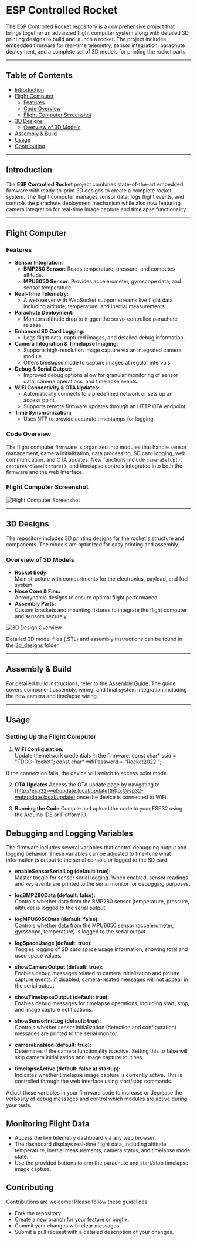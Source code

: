 # ESP Controlled Rocket

The ESP Controlled Rocket repository is a comprehensive project that brings together an advanced flight computer system along with detailed 3D printing designs to build and launch a rocket. The project includes embedded firmware for real-time telemetry, sensor integration, parachute deployment, and a complete set of 3D models for printing the rocket parts.

---

## Table of Contents

- [Introduction](#introduction)
- [Flight Computer](#flight-computer)
  - [Features](#features)
  - [Code Overview](#code-overview)
  - [Flight Computer Screenshot](#flight-computer-screenshot)
- [3D Designs](#3d-designs)
  - [Overview of 3D Models](#overview-of-3d-models)
- [Assembly & Build](#assembly--build)
- [Usage](#usage)
- [Contributing](#contributing)

---

## Introduction

The **ESP Controlled Rocket** project combines state-of-the-art embedded firmware with ready-to-print 3D designs to create a complete rocket system. The flight computer manages sensor data, logs flight events, and controls the parachute deployment mechanism while also now featuring camera integration for real-time image capture and timelapse functionality.

---

## Flight Computer

### Features

- **Sensor Integration:**  
  - **BMP280 Sensor:** Reads temperature, pressure, and computes altitude.
  - **MPU6050 Sensor:** Provides accelerometer, gyroscope data, and sensor temperature.
- **Real-Time Telemetry:**  
  - A web server with WebSocket support streams live flight data including altitude, temperature, and inertial measurements.
- **Parachute Deployment:**  
  - Monitors altitude drop to trigger the servo-controlled parachute release.
- **Enhanced SD Card Logging:**  
  - Logs flight data, captured images, and detailed debug information.
- **Camera Integration & Timelapse Imaging:**  
  - Supports high-resolution image capture via an integrated camera module.
  - Offers timelapse mode to capture images at regular intervals.
- **Debug & Serial Output:**  
  - Improved debug options allow for granular monitoring of sensor data, camera operations, and timelapse events.
- **WiFi Connectivity & OTA Updates:**  
  - Automatically connects to a predefined network or sets up an access point.
  - Supports remote firmware updates through an HTTP OTA endpoint.
- **Time Synchronization:**  
  - Uses NTP to provide accurate timestamps for logging.

### Code Overview

The flight computer firmware is organized into modules that handle sensor management, camera initialization, data processing, SD card logging, web communication, and OTA updates. New functions include `cameraSetup()`, `captureAndSavePicture()`, and timelapse controls integrated into both the firmware and the web interface.

### Flight Computer Screenshot

![Flight Computer Screenshot](media/flight_computer_dashboard_4.png)

---

## 3D Designs

The repository includes 3D printing designs for the rocket's structure and components. The models are optimized for easy printing and assembly.

### Overview of 3D Models

- **Rocket Body:**  
  Main structure with compartments for the electronics, payload, and fuel system.
- **Nose Cone & Fins:**  
  Aerodynamic designs to ensure optimal flight performance.
- **Assembly Parts:**  
  Custom brackets and mounting fixtures to integrate the flight computer and sensors securely.

![3D Design Overview](media/3d_design_overview.png)

Detailed 3D model files (.STL) and assembly instructions can be found in the [3d_designs](3d_designs) folder.

---

## Assembly & Build

For detailed build instructions, refer to the [Assembly Guide](docs/assembly_guide.md). The guide covers component assembly, wiring, and final system integration including the new camera and timelapse wiring.

---

## Usage

### Setting Up the Flight Computer

1. **WiFi Configuration:**  
   Update the network credentials in the firmware:
   const char* ssid = "TDGC-Rocket";
   const char* wifiPassword = "Rocket2022!";


If the connection fails, the device will switch to access point mode.

2. **OTA Updates**
Access the OTA update page by navigating to [http://esp32-webupdate.local/update](http://esp32-webupdate.local/update) once the device is connected to WiFi.

3. **Running the Code**
Compile and upload the code to your ESP32 using the Arduino IDE or PlatformIO.

## Debugging and Logging Variables
The firmware includes several variables that control debugging output and logging behavior. These variables can be adjusted to fine-tune what information is output to the serial console or logged to the SD card:

- **enableSensorSerialLog (default: true):**  
  Master toggle for sensor serial logging. When enabled, sensor readings and key events are printed to the serial monitor for debugging purposes.

- **logBMP280Data (default: false):**  
  Controls whether data from the BMP280 sensor (temperature, pressure, altitude) is logged to the serial output.

- **logMPU6050Data (default: false):**  
  Controls whether data from the MPU6050 sensor (accelerometer, gyroscope, temperature) is logged to the serial output.

- **logSpaceUsage (default: true):**  
  Toggles logging of SD card space usage information, showing total and used space values.

- **showCameraOutput (default: true):**  
  Enables debug messages related to camera initialization and picture capture events. If disabled, camera-related messages will not appear in the serial output.

- **showTimelapseOutput (default: true):**  
  Enables debug messages for timelapse operations, including start, stop, and image capture notifications.

- **showSensorInitLog (default: true):**  
  Controls whether sensor initialization (detection and configuration) messages are printed to the serial monitor.

- **cameraEnabled (default: true):**  
  Determines if the camera functionality is active. Setting this to false will skip camera initialization and image capture routines.

- **timelapseActive (default: false at startup):**  
  Indicates whether timelapse image capture is currently active. This is controlled through the web interface using start/stop commands.

Adjust these variables in your firmware code to increase or decrease the verbosity of debug messages and control which modules are active during your tests.

## Monitoring Flight Data
- Access the live telemetry dashboard via any web browser.
- The dashboard displays real-time flight data, including altitude, temperature, inertial measurements, camera status, and timelapse mode state.
- Use the provided buttons to arm the parachute and start/stop timelapse image capture.

## Contributing
Contributions are welcome! Please follow these guidelines:
- Fork the repository.
- Create a new branch for your feature or bugfix.
- Commit your changes with clear messages.
- Submit a pull request with a detailed description of your changes.
